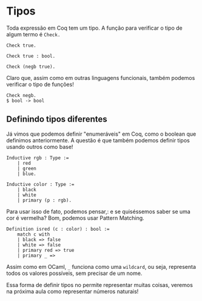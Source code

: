 # Tipos
Toda expressão em Coq tem um tipo. A função para verificar o tipo de algum termo é `Check.` 

```coq
Check true.

Check true : bool.

Check (negb true).
```

Claro que, assim como em outras linguagens funcionais, também podemos verificar o tipo de funções!
```coq
Check negb.
$ bool -> bool
```

## Definindo tipos diferentes
Já vimos que podemos definir "enumeráveis" em Coq, como o boolean que definimos anteriormente. A questão é que também podemos definir tipos usando outros como base!
```coq
Inductive rgb : Type :=
	| red
	| green
	| blue.

Inductive color : Type :=
	| black
	| white
	| primary (p : rgb).
```

Para usar isso de fato, podemos pensar,: e se quiséssemos saber se uma cor é vermelha? Bom, podemos usar Pattern Matching.
```
Definition isred (c : color) : bool := 
	match c with
	| black => false 
	| white => false
	| primary red => true
	| primary _ =>
```

Assim como em OCaml, `_` funciona como uma `wildcard`, ou seja, representa todos os valores possíveis, sem precisar de um nome. 

Essa forma de definir tipos no permite representar muitas coisas, veremos na próxima aula como representar números naturais!